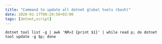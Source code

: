 ```yaml
---
title: "Command to update all dotnet global tools (bash)"
date: 2020-01-17T08:29:50+03:00
tags: [dotnet,script]
---
```


    dotnet tool list -g | awk 'NR>2 {print $1}' | while read p; do dotnet tool update -g $p; done